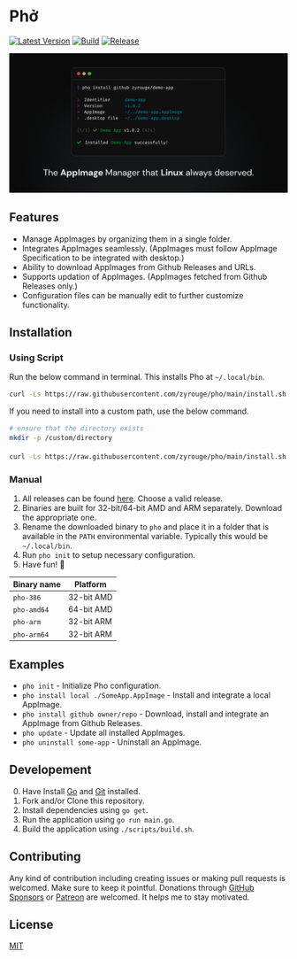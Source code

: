 # Phở

[![Latest Version](https://img.shields.io/github/v/release/zyrouge/pho?label=latest)](https://github.com/zyrouge/pho/releases/latest)
[![Build](https://github.com/zyrouge/pho/actions/workflows/build.yml/badge.svg)](https://github.com/zyrouge/pho/actions/workflows/build.yml)
[![Release](https://github.com/zyrouge/pho/actions/workflows/release.yml/badge.svg)](https://github.com/zyrouge/pho/actions/workflows/release.yml)

<div align="center">
    <img src="./media/banner.png">
</div>

## Features

-   Manage AppImages by organizing them in a single folder.
-   Integrates AppImages seamlessly. (AppImages must follow AppImage Specification to be integrated with desktop.)
-   Ability to download AppImages from Github Releases and URLs.
-   Supports updation of AppImages. (AppImages fetched from Github Releases only.)
-   Configuration files can be manually edit to further customize functionality.

## Installation

### Using Script

Run the below command in terminal. This installs Pho at `~/.local/bin`.

```bash
curl -Ls https://raw.githubusercontent.com/zyrouge/pho/main/install.sh | bash
```

If you need to install into a custom path, use the below command.

```bash
# ensure that the directory exists
mkdir -p /custom/directory

curl -Ls https://raw.githubusercontent.com/zyrouge/pho/main/install.sh | bash -s /custom/directory
```

### Manual

1. All releases can be found [here](https://github.com/zyrouge/pho/releases). Choose a valid release.
2. Binaries are built for 32-bit/64-bit AMD and ARM separately. Download the appropriate one.
3. Rename the downloaded binary to `pho` and place it in a folder that is available in the `PATH` environmental variable. Typically this would be `~/.local/bin`.
4. Run `pho init` to setup necessary configuration.
5. Have fun! 🎉

| Binary name | Platform   |
| ----------- | ---------- |
| `pho-386`   | 32-bit AMD |
| `pho-amd64` | 64-bit AMD |
| `pho-arm`   | 32-bit ARM |
| `pho-arm64` | 32-bit ARM |

## Examples

-   `pho init` - Initialize Pho configuration.
-   `pho install local ./SomeApp.AppImage` - Install and integrate a local AppImage.
-   `pho install github owner/repo` - Download, install and integrate an AppImage from Github Releases.
-   `pho update` - Update all installed AppImages.
-   `pho uninstall some-app` - Uninstall an AppImage.

## Developement

0. Have Install [Go](https://go.dev/) and [Git](https://git-scm.com) installed.
1. Fork and/or Clone this repository.
2. Install dependencies using `go get`.
3. Run the application using `go run main.go`.
4. Build the application using `./scripts/build.sh`.

## Contributing

Any kind of contribution including creating issues or making pull requests is welcomed. Make sure to keep it pointful. Donations through [GitHub Sponsors](https://github.com/sponsors/zyrouge) or [Patreon](https://patreon.com/zyrouge) are welcomed. It helps me to stay motivated.

## License

[MIT](./LICENSE)
